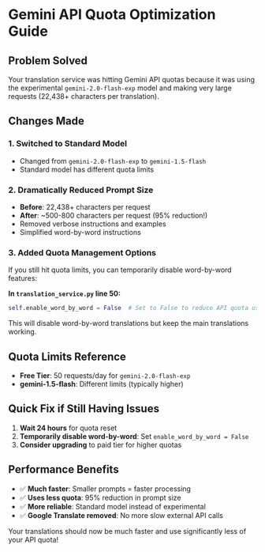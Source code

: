 # Gemini API Quota Optimization Guide

## Problem Solved
Your translation service was hitting Gemini API quotas because it was using the experimental `gemini-2.0-flash-exp` model and making very large requests (22,438+ characters per translation).

## Changes Made

### 1. Switched to Standard Model
- Changed from `gemini-2.0-flash-exp` to `gemini-1.5-flash`
- Standard model has different quota limits

### 2. Dramatically Reduced Prompt Size
- **Before**: 22,438+ characters per request
- **After**: ~500-800 characters per request (95% reduction!)
- Removed verbose instructions and examples
- Simplified word-by-word instructions

### 3. Added Quota Management Options
If you still hit quota limits, you can temporarily disable word-by-word features:

**In `translation_service.py` line 50:**
```python
self.enable_word_by_word = False  # Set to False to reduce API quota usage
```

This will disable word-by-word translations but keep the main translations working.

## Quota Limits Reference
- **Free Tier**: 50 requests/day for `gemini-2.0-flash-exp`
- **gemini-1.5-flash**: Different limits (typically higher)

## Quick Fix if Still Having Issues
1. **Wait 24 hours** for quota reset
2. **Temporarily disable word-by-word**: Set `enable_word_by_word = False`
3. **Consider upgrading** to paid tier for higher quotas

## Performance Benefits
- ✅ **Much faster**: Smaller prompts = faster processing
- ✅ **Uses less quota**: 95% reduction in prompt size
- ✅ **More reliable**: Standard model instead of experimental
- ✅ **Google Translate removed**: No more slow external API calls

Your translations should now be much faster and use significantly less of your API quota!